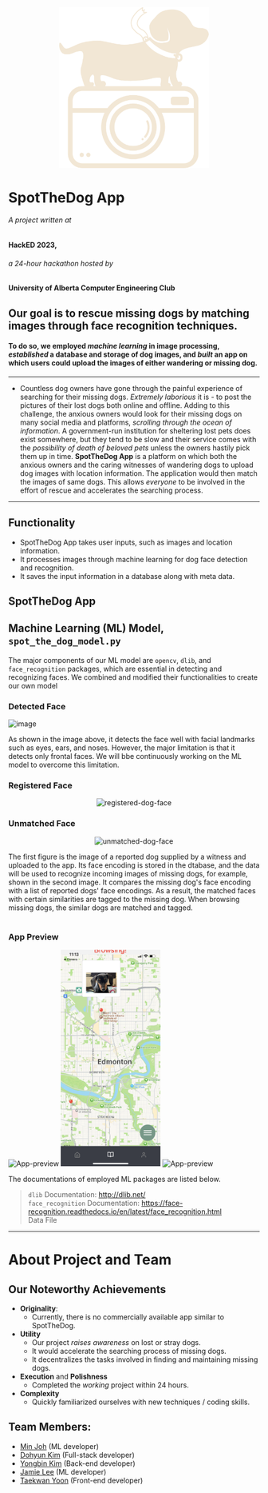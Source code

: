 <p align="center">
  <img src="./SpotTheDogApp/assets/logo.png" alt="Spot-the-Dog-logo" width="300" />
</p>

# SpotTheDog App
###### A project written at
#### HackED 2023,
###### a 24-hour hackathon hosted by
#### University of Alberta Computer Engineering Club

## Our goal is to rescue missing dogs by matching images through face recognition techniques. 
#### To do so, we employed _machine learning_ in image processing, _established_ a database and storage of dog images, and _built_ an app on which users could upload the images of either wandering or missing dog.
---
- Countless dog owners have gone through the painful experience of searching for their missing dogs. _Extremely laborious_ it is - to post the pictures of their lost dogs both online and offline. Adding to this challenge, the anxious owners would look for their missing dogs on many social media and platforms, _scrolling through the ocean of information_. A government-run institution for sheltering lost pets does exist somewhere, but they tend to be slow and their service comes with the _possibility of death of beloved pets_ unless the owners hastily pick them up in time. **SpotTheDog App** is a platform on which both the anxious owners and the caring witnesses of wandering dogs to upload dog images with location information. The application would then match the images of same dogs. This allows _everyone_ to be involved in the effort of rescue and accelerates the searching process.
---
## Functionality
- SpotTheDog App takes user inputs, such as images and location information.
- It processes images through machine learning for dog face detection and recognition.
- It saves the input information in a database along with meta data.

## SpotTheDog App

## Machine Learning (ML) Model, <code>spot_the_dog_model.py</code>
<p>
The major components of our ML model are <code>opencv</code>, <code>dlib</code>, and <code>face_recognition</code> packages, which are essential in detecting and recognizing faces. We combined and modified their functionalities to create our own model
</p>

### Detected Face
![image](https://user-images.githubusercontent.com/106040183/211198531-fa972f9e-3440-412e-a2a6-44b48aef62a0.png)

<p>
As shown in the image above, it detects the face well with facial landmarks such as eyes, ears, and noses. However, the major limitation is that it detects only frontal faces. We will bbe continuously working on the ML model to overcome this limitation.
</p>

### Registered Face
<p align="center">
  <img src="https://user-images.githubusercontent.com/106040183/211202627-0d77298e-f28c-418c-a623-5b0fbc864f1d.png" alt="registered-dog-face" width="300" />
</p>

### Unmatched Face
<p align="center">
  <img src="https://user-images.githubusercontent.com/106040183/211202635-382c98a2-b0d2-42be-b042-d43e401bfb7d.png" alt="unmatched-dog-face" width="300" />
</p>

<p>
The first figure is the image of a reported dog supplied by a witness and uploaded to the app. Its face encoding is stored in the dtabase, and the data will be used to recognize incoming images of missing dogs, for example, shown in the second image. It compares the missing dog's face encoding with a list of reported dogs' face encodings. As a result, the matched faces with certain similarities are tagged to the missing dog. When browsing missing dogs, the similar dogs are matched and tagged. <br><br>
</p>

### App Preview
<p display=flex justify-content="space-around">
  <img src="./SpotTheDogApp/assets/IMG_3061.PNG" alt="App-preview" width="200">
  <img src="./SpotTheDogApp/assets/IMG_3062.PNG" alt="App-preview" width="200">
  <img src="./SpotTheDogApp/assets/IMG_3063.PNG" alt="App-preview" width="200">
</p>

<p>
The documentations of employed ML packages are listed below.
</p>

> <code>dlib</code> Documentation: http://dlib.net/ <br>
> <code>face_recognition</code> Documentation: https://face-recognition.readthedocs.io/en/latest/face_recognition.html <br>
> Data File <br>

---
# About Project and Team
## Our Noteworthy Achievements
- **Originality**:
    - Currently, there is no commercially available app similar to SpotTheDog.
- **Utility**
    - Our project _raises awareness_ on lost or stray dogs.
    - It would accelerate the searching process of missing dogs.
    - It decentralizes the tasks involved in finding and maintaining missing dogs.
- **Execution** and **Polishness**
    - Completed the _working_ project within 24 hours.
- **Complexity**
    - Quickly familiarized ourselves with new techniques / coding skills.

## Team Members:
* [Min Joh](https://github.com/CavityKingu) (ML developer)
* [Dohyun Kim](https://github.com/kdhminime) (Full-stack developer)
* [Yongbin Kim](https://github.com/yongbin4) (Back-end developer)
* [Jamie Lee](https://github.com/jamielee0629) (ML developer)
* [Taekwan Yoon](https://github.com/taekwan-yoon) (Front-end developer)
